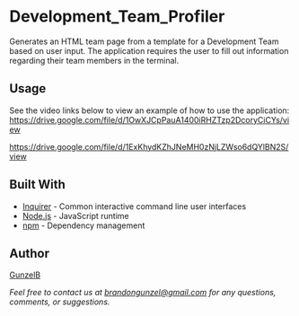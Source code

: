 # Development_Team_Profiler
Generates an HTML team page from a template for a Development Team based on user input. The application requires the user to fill out information regarding their team members in the terminal.

## Usage
See the video links below to view an example of how to use the application:
https://drive.google.com/file/d/1OwXJCpPauA1400iRHZTzp2DcoryCiCYs/view

https://drive.google.com/file/d/1ExKhydKZhJNeMH0zNjLZWso6dQYlBN2S/view


## Built With

* [Inquirer](https://www.npmjs.com/package/inquirer) - Common interactive command line user interfaces
* [Node.js](https://nodejs.org/en/) - JavaScript runtime
* [npm](https://www.npmjs.com/) - Dependency management

## Author
[GunzelB](https://github.com/Gunzelb)

*Feel free to contact us at brandongunzel@gmail.com for any questions, comments, or suggestions.*
